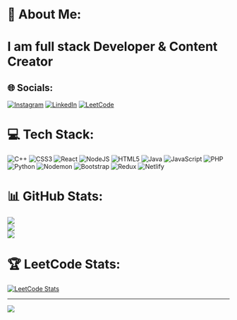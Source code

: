 # 💫 About Me:
<h1>I am full stack Developer & Content Creator </h1>


## 🌐 Socials:
[![Instagram](https://img.shields.io/badge/Instagram-%23E4405F.svg?logo=Instagram&logoColor=white)](https://instagram.com/shekhardecodes) 
[![LinkedIn](https://img.shields.io/badge/LinkedIn-%230077B5.svg?logo=linkedin&logoColor=white)](https://www.linkedin.com/in/himanshu-shekhar-329367282/) 
[![LeetCode](https://img.shields.io/badge/LeetCode-%23FFA116.svg?logo=LeetCode&logoColor=white&style=for-the-badge)](https://leetcode.com/u/procoder01/)

# 💻 Tech Stack:
![C++](https://img.shields.io/badge/c++-%2300599C.svg?style=for-the-badge&logo=c%2B%2B&logoColor=white) ![CSS3](https://img.shields.io/badge/css3-%231572B6.svg?style=for-the-badge&logo=css3&logoColor=white) ![React](https://img.shields.io/badge/react-%2320232a.svg?style=for-the-badge&logo=react&logoColor=%2361DAFB) ![NodeJS](https://img.shields.io/badge/node.js-6DA55F?style=for-the-badge&logo=node.js&logoColor=white) ![HTML5](https://img.shields.io/badge/html5-%23E34F26.svg?style=for-the-badge&logo=html5&logoColor=white) ![Java](https://img.shields.io/badge/java-%23ED8B00.svg?style=for-the-badge&logo=openjdk&logoColor=white) ![JavaScript](https://img.shields.io/badge/javascript-%23323330.svg?style=for-the-badge&logo=javascript&logoColor=%23F7DF1E) ![PHP](https://img.shields.io/badge/php-%23777BB4.svg?style=for-the-badge&logo=php&logoColor=white) ![Python](https://img.shields.io/badge/python-3670A0?style=for-the-badge&logo=python&logoColor=ffdd54) ![Nodemon](https://img.shields.io/badge/NODEMON-%23323330.svg?style=for-the-badge&logo=nodemon&logoColor=%BBDEAD) ![Bootstrap](https://img.shields.io/badge/bootstrap-%238511FA.svg?style=for-the-badge&logo=bootstrap&logoColor=white) ![Redux](https://img.shields.io/badge/redux-%23593d88.svg?style=for-the-badge&logo=redux&logoColor=white) ![Netlify](https://img.shields.io/badge/netlify-%23000000.svg?style=for-the-badge&logo=netlify&logoColor=#00C7B7)

# 📊 GitHub Stats:
![](https://github-readme-stats.vercel.app/api?username=himanshu-shekhar01&theme=dark&hide_border=false&include_all_commits=false&count_private=false)<br/>
![](https://nirzak-streak-stats.vercel.app/?user=himanshu-shekhar01&theme=dark&hide_border=false)<br/>
![](https://github-readme-stats.vercel.app/api/top-langs/?username=himanshu-shekhar01&theme=dark&hide_border=false&include_all_commits=false&count_private=false&layout=compact)

# 🏆 LeetCode Stats:
[![LeetCode Stats](https://leetcard.jacoblin.cool/procoder01?theme=dark&font=Karma&ext=contest)](https://leetcode.com/u/procoder01/)

---
[![](https://visitcount.itsvg.in/api?id=himanshu-shekhar01&icon=1&color=0)](https://visitcount.itsvg.in)

<!-- Proudly created with GPRM ( https://gprm.itsvg.in ) -->
